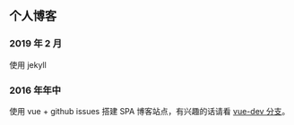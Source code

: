 ## 个人博客

### 2019 年 2 月

使用 jekyll

### 2016 年年中

使用 vue + github issues 搭建 SPA 博客站点，有兴趣的话请看 [vue-dev 分支](https://github.com/Monine/monine.github.io/tree/vue-dev)。
